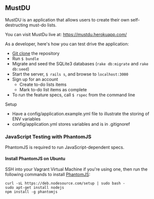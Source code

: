 ## MustDU 

MustDU is an application that allows users to create their own self-destructing must-do lists.

You can visit MustDu live at: https://mustdu.herokuapp.com/

As a developer, here's how you can test drive the application:

- [Git clone](https://github.com/hpjaj/mustdu.git) the repository
- Run `$ bundle`
- Migrate and seed the SQLite3 databases (`rake db:migrate` and `rake db:seed`)
- Start the server, `$ rails s`, and browse to `localhost:3000` 
- Sign up for an account
  - Create to-do lists items
  - Mark to-do list items as complete
- To run the feature specs, call `$ rspec` from the command line

Setup
- Have a config/application.example.yml file to illustrate the storing of ENV variables
- config/application.yml stores variables and is in .gitignoref

### JavaScript Testing with PhantomJS

PhantomJS is required to run JavaScript-dependent specs. 

#### Install PhantomJS on Ubuntu

SSH into your Vagrant Virtual Machine if you're using one, then run the following commands to install [PhantomJS](http://phantomjs.org/):

```
curl -sL https://deb.nodesource.com/setup | sudo bash -
sudo apt-get install nodejs
npm install -g phantomjs
```
